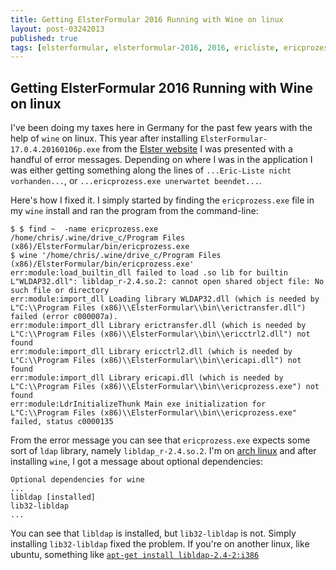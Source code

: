```yaml
---
title: Getting ElsterFormular 2016 Running with Wine on linux
layout: post-03242013
published: true
tags: [elsterformular, elsterformular-2016, 2016, ericliste, ericprozess, ericprozess.exe, wine]
---
```


## Getting ElsterFormular 2016 Running with Wine on linux

I've been doing my taxes here in Germany for the past few years with
the help of `wine` on linux. This year after installing
`ElsterFormular-17.0.4.20160106p.exe` from the
[Elster website](https://www.elster.de) I was presented with a handful
of error messages. Depending on where I was in the application I was
either getting something along the lines of `...Eric-Liste nicht
vorhanden...`, or `...ericprozess.exe unerwartet beendet...`.

Here's how I fixed it. I simply started by finding the
`ericprozess.exe` file in my `wine` install and ran the program from
the command-line:

    $ $ find ~  -name ericprozess.exe
    /home/chris/.wine/drive_c/Program Files (x86)/ElsterFormular/bin/ericprozess.exe
    $ wine '/home/chris/.wine/drive_c/Program Files (x86)/ElsterFormular/bin/ericprozess.exe'
    err:module:load_builtin_dll failed to load .so lib for builtin L"WLDAP32.dll": libldap_r-2.4.so.2: cannot open shared object file: No such file or directory
    err:module:import_dll Loading library WLDAP32.dll (which is needed by L"C:\\Program Files (x86)\\ElsterFormular\\bin\\erictransfer.dll") failed (error c000007a).
    err:module:import_dll Library erictransfer.dll (which is needed by L"C:\\Program Files (x86)\\ElsterFormular\\bin\\ericctrl2.dll") not found
    err:module:import_dll Library ericctrl2.dll (which is needed by L"C:\\Program Files (x86)\\ElsterFormular\\bin\\ericapi.dll") not found
    err:module:import_dll Library ericapi.dll (which is needed by L"C:\\Program Files (x86)\\ElsterFormular\\bin\\ericprozess.exe") not found
    err:module:LdrInitializeThunk Main exe initialization for L"C:\\Program Files (x86)\\ElsterFormular\\bin\\ericprozess.exe" failed, status c0000135

From the error message you can see that `ericprozess.exe` expects some
sort of `ldap` library, namely `libldap_r-2.4.so.2`. I'm on
[arch linux](https://www.archlinux.org/) and after installing `wine`,
I got a message about optional dependencies:

    Optional dependencies for wine
    ...
    libldap [installed]
    lib32-libldap
    ...

You can see that `libldap` is installed, but `lib32-libldap` is
not. Simply installing `lib32-libldap` fixed the problem. If you're on
another linux, like ubuntu, something like
[`apt-get install libldap-2.4-2:i386`](http://askubuntu.com/questions/29665/how-do-i-apt-get-a-32-bit-package-on-a-64-bit-installation)
